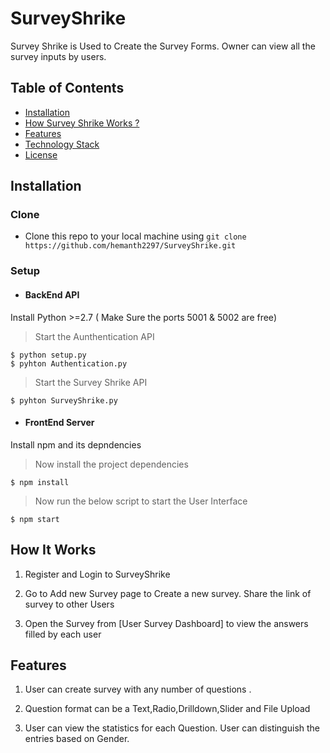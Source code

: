 
# SurveyShrike

Survey Shrike is Used to Create the Survey Forms. Owner can view all the survey inputs by users.

## Table of Contents 

- [Installation](#installation)
- [How Survey Shrike Works ?](#How)
- [Features](#Features)
- [Technology Stack](#faq)
- [License](#license)


## Installation

### Clone

- Clone this repo to your local machine using `git clone https://github.com/hemanth2297/SurveyShrike.git`

### Setup

- #### BackEnd API

Install Python >=2.7 ( Make Sure the ports 5001 & 5002 are free)

> Start the Aunthentication API

```shell
$ python setup.py
$ pyhton Authentication.py
```
> Start the Survey Shrike API 

```shell
$ pyhton SurveyShrike.py
```

- #### FrontEnd Server

Install npm and its depndencies

> Now install the project dependencies

```shell
$ npm install
```
> Now run the below script to start the User Interface

```shell
$ npm start
```


## How It Works

1. Register and Login to SurveyShrike 

2. Go to Add new Survey page to Create a new survey. Share the link of survey to other Users

3. Open the Survey from [User Survey Dashboard] to view the answers filled by each user


## Features

1. User can create survey with any number of questions .

2. Question format can be a Text,Radio,Drilldown,Slider and File Upload

3. User can view the statistics for each Question. User can distinguish the entries based on Gender.



